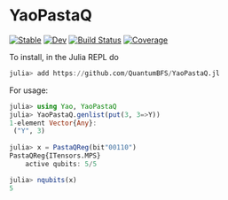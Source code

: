 # YaoPastaQ

[![Stable](https://img.shields.io/badge/docs-stable-blue.svg)](https://QuantumBFS.github.io/YaoPastaQ.jl/stable)
[![Dev](https://img.shields.io/badge/docs-dev-blue.svg)](https://QuantumBFS.github.io/YaoPastaQ.jl/dev)
[![Build Status](https://github.com/QuantumBFS/YaoPastaQ.jl/workflows/CI/badge.svg)](https://github.com/QuantumBFS/YaoPastaQ.jl/actions)
[![Coverage](https://codecov.io/gh/QuantumBFS/YaoPastaQ.jl/branch/master/graph/badge.svg)](https://codecov.io/gh/QuantumBFS/YaoPastaQ.jl)

To install, in the Julia REPL do

```julia
julia> add https://github.com/QuantumBFS/YaoPastaQ.jl
```

For usage:

```julia
julia> using Yao, YaoPastaQ
julia> YaoPastaQ.genlist(put(3, 3=>Y))
1-element Vector{Any}:
 ("Y", 3)
 
julia> x = PastaQReg(bit"00110")
PastaQReg{ITensors.MPS}
    active qubits: 5/5

julia> nqubits(x)
5
```
